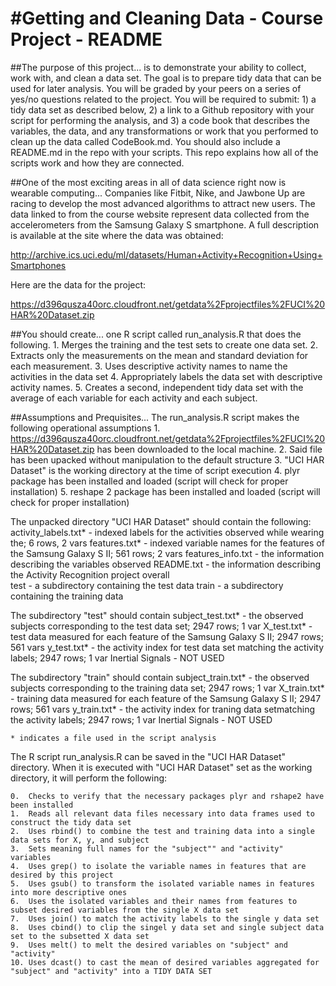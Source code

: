 #Getting and Cleaning Data - Course Project - README
========================================================
##The purpose of this project...
is to demonstrate your ability to collect, work with, and clean a data set. The goal is to prepare tidy data that can 
be used for later analysis. You will be graded by your peers on a series of yes/no questions related to the project. 
You will be required to submit: 1) a tidy data set as described below, 2) a link to a Github repository with your script 
for performing the analysis, and 3) a code book that describes the variables, the data, and any transformations or work 
that you performed to clean up the data called CodeBook.md. You should also include a README.md in the repo with your 
scripts. This repo explains how all of the scripts work and how they are connected.  

##One of the most exciting areas in all of data science right now is wearable computing...
Companies like Fitbit, Nike, and Jawbone Up are racing to develop the most advanced algorithms to attract new users. 
The data linked to from the course website represent data collected from the accelerometers from the Samsung Galaxy S 
smartphone. A full description is available at the site where the data was obtained: 

http://archive.ics.uci.edu/ml/datasets/Human+Activity+Recognition+Using+Smartphones 

Here are the data for the project: 

https://d396qusza40orc.cloudfront.net/getdata%2Fprojectfiles%2FUCI%20HAR%20Dataset.zip 

##You should create... 
one R script called run_analysis.R that does the following. 
    1. Merges the training and the test sets to create one data set.
    2. Extracts only the measurements on the mean and standard deviation for each measurement. 
    3. Uses descriptive activity names to name the activities in the data set
    4. Appropriately labels the data set with descriptive activity names. 
    5. Creates a second, independent tidy data set with the average of each variable for each activity and each subject. 

##Assumptions and Prequisites...
The run_analysis.R script makes the following operational assumptions
    1. https://d396qusza40orc.cloudfront.net/getdata%2Fprojectfiles%2FUCI%20HAR%20Dataset.zip has been downloaded to
    the local machine.
    2. Said file has been upacked without manipulation to the default structure
    3. "UCI HAR Dataset" is the working directory at the time of script execution
    4. plyr package has been installed and loaded (script will check for proper installation)
    5. reshape 2 package has been installed and loaded (script will check for proper installation)

The unpacked directory "UCI HAR Dataset" should contain the following:
    activity_labels.txt*    -   indexed labels for the activities observed while wearing the; 6 rows, 2 vars
    features.txt*           -   indexed variable names for the features of the Samsung Galaxy S II; 561 rows; 2 vars
    features_info.txt       -   the information describing the variables observed 
    README.txt              -   the information describing the Activity Recognition project overall         
    test                    -   a subdirectory containing the test data
    train                   -   a subdirectory containing the training data

The subdirectory "test" should contain
    subject_test.txt*       -   the observed subjects corresponding to the test data set; 2947 rows; 1 var
    X_test.txt*             -   test data measured for each feature of the Samsung Galaxy S II; 2947 rows; 561 vars
    y_test.txt*             -   the activity index for test data set matching the activity labels; 2947 rows; 1 var
    Inertial Signals        -   NOT USED

The subdirectory "train" should contain
    subject_train.txt*      -   the observed subjects corresponding to the training data set; 2947 rows; 1 var
    X_train.txt*            -   training data measured for each feature of the Samsung Galaxy S II; 2947 rows; 561 vars
    y_train.txt*            -   the activity index for traning data setmatching the activity labels; 2947 rows; 1 var
    Inertial Signals        -   NOT USED

    * indicates a file used in the script analysis

The R script run_analysis.R can be saved in the "UCI HAR Dataset" directory.  When it is executed with "UCI HAR Dataset" set as the working directory, it will perform the following:

    0.  Checks to verify that the necessary packages plyr and rshape2 have been installed
    1.  Reads all relevant data files necessary into data frames used to construct the tidy data set
    2.  Uses rbind() to combine the test and training data into a single data sets for X, y, and subject
    3.  Sets meaning full names for the "subject"" and "activity" variables
    4.  Uses grep() to isolate the variable names in features that are desired by this project
    5.  Uses gsub() to transform the isolated variable names in features into more descriptive ones
    6.  Uses the isolated variables and their names from features to subset desired variables from the single X data set
    7.  Uses join() to match the activity labels to the single y data set
    8.  Uses cbind() to clip the singel y data set and single subject data set to the subsetted X data set
    9.  Uses melt() to melt the desired variables on "subject" and "activity"
    10. Uses dcast() to cast the mean of desired variables aggregated for "subject" and "activity" into a TIDY DATA SET